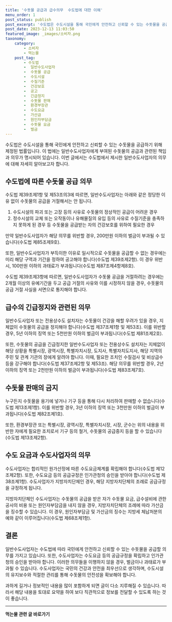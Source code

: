 ```yaml
---
title: '수돗물 공급과 급수의무  수도법에 대한 이해'
menu_order: 1
post_status: publish
post_excerpt: '수도법은 수도시설을 통해 국민에게 안전하고 신뢰할 수 있는 수돗물을 공급하기 위해 제정된 법률입니다. 이 법에는 일반수도사업자에게 부여된 수돗물의 공급과 관련된 책임과 의무가 명시되어 있습니다. 이번 글에서는 수도법에서 제시한 일반수도사업자의 의무에 대해 자세히 알아보고자 합니다.'
post_date: 2023-12-13 11:03:50
featured_image: _images/소비자.png
taxonomy:
    category:
        - 소비자
        - 먹는물
    post_tag:
        - 수도법
        -  일반수도사업자
        -  수돗물 공급
        -  수도시설
        -  수질기준
        -  건강보호
        -  공고
        -  긴급정지
        -  수돗물 판매
        -  환경부장관
        -  수도요금
        -  가산금
        -  원인자부담금
        -  수돗물 요금
        -  벌금
---
```



수도법은 수도시설을 통해 국민에게 안전하고 신뢰할 수 있는 수돗물을 공급하기 위해 제정된 법률입니다. 이 법에는 일반수도사업자에게 부여된 수돗물의 공급과 관련된 책임과 의무가 명시되어 있습니다. 이번 글에서는 수도법에서 제시한 일반수도사업자의 의무에 대해 자세히 알아보고자 합니다.

## 수도법에 따른 수돗물 공급 의무

수도법 제39조제1항 및 제53조의3에 따르면, 일반수도사업자는 아래와 같은 정당한 이유 없이 수돗물의 공급을 거절해서는 안 됩니다.

1. 수도시설의 파괴 또는 고장 등의 사유로 수돗물의 정상적인 공급이 어려운 경우
2. 정수시설의 교체 또는 오작동이나 유해물질의 유입 등의 사유로 수질기준을 충족하지 못하게 된 경우 등 수돗물을 공급받는 자의 건강보호를 위하여 필요한 경우

만약 일반수도사업자가 해당 의무를 위반할 경우, 200만원 이하의 벌금이 부과될 수 있습니다(수도법 제85조제9호).

또한, 일반수도사업자가 부득이한 이유로 일시적으로 수돗물을 공급할 수 없는 경우에는 미리 해당 구역과 기간을 정하여 공고해야 합니다(수도법 제39조제2항). 이 경우 위반 시, 100만원 이하의 과태료가 부과됩니다(수도법 제87조제4항제8호).

수도법 제39조제3항에 따르면, 일반수도사업자가 수돗물 공급을 거절하려는 경우에는 2개월 이상의 유예기간을 두고 공급 거절의 사유와 이를 시정하지 않을 경우, 수돗물의 공급 거절 사실을 서면으로 통지해야 합니다.

## 급수의 긴급정지와 관련된 의무

일반수도사업자 또는 전용상수도 설치자는 수돗물이 건강을 해할 우려가 있을 경우, 지체없이 수돗물의 공급을 정지해야 합니다(수도법 제37조제1항 및 제53조). 이를 위반할 경우, 5년 이하의 징역 또는 5천만원 이하의 벌금이 부과됩니다(수도법 제81조제2호).

또한, 수돗물의 공급을 긴급정지한 일반수도사업자 또는 전용상수도 설치자는 지체없이 해당 상황을 특별시장, 광역시장, 특별자치시장, 도지사, 특별자치도지사, 해당 지역의 주민 및 관계 기관의 장에게 알려야 합니다. 이때, 필요한 조치인 수질검사 및 비상급수 등을 강구해야 합니다(수도법 제37조제2항 및 제53조). 해당 의무를 위반할 경우, 2년 이하의 징역 또는 2천만원 이하의 벌금이 부과됩니다(수도법 제83조제7호).

## 수돗물 판매의 금지

누구든지 수돗물을 용기에 넣거나 기구 등을 통해 다시 처리하여 판매할 수 없습니다(수도법 제13조제1항). 이를 위반할 경우, 3년 이하의 징역 또는 3천만원 이하의 벌금이 부과됩니다(수도법 제82조제1호).

또한, 환경부장관 또는 특별시장, 광역시장, 특별자치시장, 시장, 군수는 위의 내용을 위반한 자에게 필요한 조치로서 기구 등의 철거, 수돗물의 공급중지 등을 할 수 있습니다(수도법 제13조제2항).

## 수도 요금과 수도사업자의 의무

수도사업자는 합리적인 원가산정에 따른 수도요금체계를 확립해야 합니다(수도법 제12조제2항). 또한, 수도요금 등의 공급규정은 인가관청의 승인을 받아야 합니다(수도법 제38조제1항). 수도사업자가 지방자치단체인 경우, 해당 지방자치단체의 조례로 공급규정을 규정하게 됩니다.

지방자치단체인 수도사업자는 수돗물의 공급을 받은 자가 수돗물 요금, 급수설비에 관한 공사의 비용 또는 원인자부담금을 내지 않을 경우, 지방자치단체의 조례에 따라 가산금을 징수할 수 있습니다. 이 경우, 원인자부담금 및 가산금의 징수는 지방세 체납처분의 예와 같이 이루어집니다(수도법 제68조제1항).

## 결론

일반수도사업자는 수도법에 따라 국민에게 안전하고 신뢰할 수 있는 수돗물을 공급할 의무를 가지고 있습니다. 또한, 수도사업자는 수도요금 등의 공급규정을 확립하고 인가관청의 승인을 받아야 합니다. 이러한 의무들을 이행하지 않을 경우, 벌금이나 과태료가 부과될 수 있습니다. 수도사업자는 국민의 건강과 안전을 최우선으로 생각하며, 수도시설의 유지보수와 적절한 관리를 통해 수돗물의 안전성을 확보해야 합니다.

과하게 길거나 정보적인 내용을 많이 포함하게 되면 글이 다소 지루해질 수 있습니다. 따라서 해당 내용을 토대로 요약을 하여 보다 직관적으로 정보를 전달할 수 있도록 하는 것이 좋습니다.
<!-- wp:separator -->
<hr class="wp-block-separator has-alpha-channel-opacity"/>
<!-- /wp:separator -->

<!-- wp:group {"backgroundColor":"base","layout":{"type":"constrained"}} -->
<div class="wp-block-group has-base-background-color has-background"><!-- wp:paragraph {"align":"center","fontSize":"medium"} -->
<p class="has-text-align-center has-large-font-size"><strong>먹는물 관련 글 바로가기</strong></p>
<!-- /wp:paragraph -->


<!-- wp:latest-posts
{"categories":[{"id":31331,"count":19,"description":"","link":"https://uknowlaw.com/category/%eb%a8%b9%eb%8a%94%eb%ac%bc/","name":"먹는물","slug":"먹는물","taxonomy":"category","parent":0,"meta":[],"_links":{"self":[{"href":"https://uknowlaw.com/wp-json/wp/v2/categories/31331"}],"collection":[{"href":"https://uknowlaw.com/wp-json/wp/v2/categories"}],"about":[{"href":"https://uknowlaw.com/wp-json/wp/v2/taxonomies/category"}],"wp:post_type":[{"href":"https://uknowlaw.com/wp-json/wp/v2/posts?categories=31331"}],"curies":[{"name":"wp","href":"https://api.w.org/{rel}","templated":true}]}}],"postsToShow":100,"excerptLength":28,"postLayout":"grid","columns":2,"featuredImageAlign":"left","featuredImageSizeSlug":"large","fontSize":"small"} /--></div>
<!-- /wp:group -->
